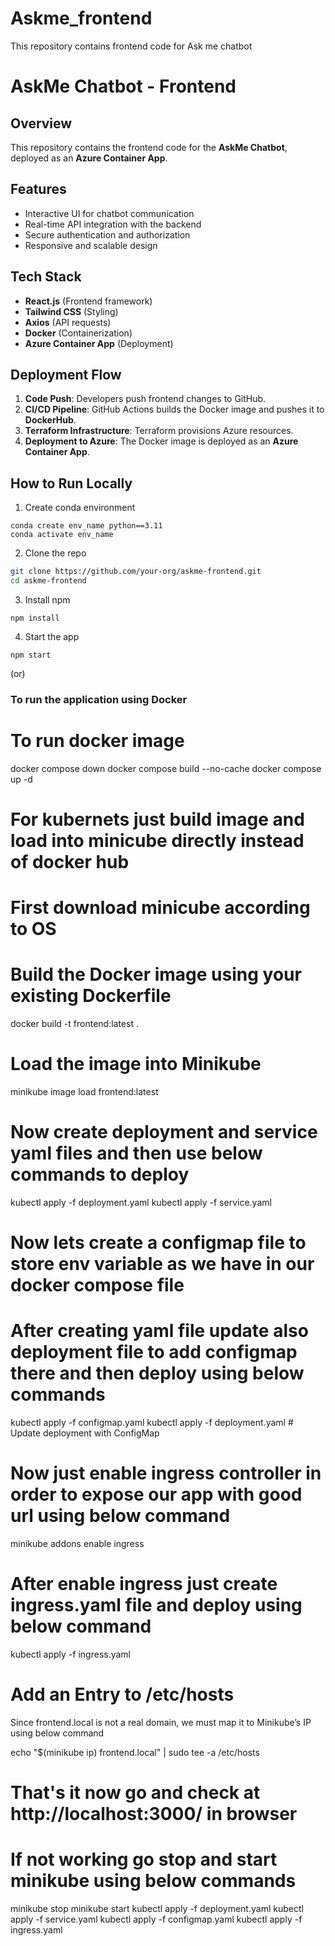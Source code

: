 # Askme_frontend
This repository contains frontend code for Ask me chatbot 

# AskMe Chatbot - Frontend

## Overview
This repository contains the frontend code for the **AskMe Chatbot**, deployed as an **Azure Container App**.

## Features
- Interactive UI for chatbot communication
- Real-time API integration with the backend
- Secure authentication and authorization
- Responsive and scalable design

## Tech Stack
- **React.js** (Frontend framework)
- **Tailwind CSS** (Styling)
- **Axios** (API requests)
- **Docker** (Containerization)
- **Azure Container App** (Deployment)

## Deployment Flow
1. **Code Push**: Developers push frontend changes to GitHub.
2. **CI/CD Pipeline**: GitHub Actions builds the Docker image and pushes it to **DockerHub**.
3. **Terraform Infrastructure**: Terraform provisions Azure resources.
4. **Deployment to Azure**: The Docker image is deployed as an **Azure Container App**.

## How to Run Locally

1. Create conda environment
```
conda create env_name python==3.11
conda activate env_name
```

2. Clone the repo
```sh
git clone https://github.com/your-org/askme-frontend.git
cd askme-frontend
````

3. Install npm
```
npm install
````

4. Start the app
```
npm start   
```

(or)

### To run the application using Docker

# To run docker image 

docker compose down
docker compose build --no-cache
docker compose up -d

# For kubernets just build image and load into minicube directly instead of docker hub

# First download minicube according to OS

# Build the Docker image using your existing Dockerfile
docker build -t frontend:latest .

# Load the image into Minikube
minikube image load frontend:latest

# Now create deployment and service yaml files and then use below commands to deploy

kubectl apply -f deployment.yaml
kubectl apply -f service.yaml

# Now lets create a configmap file to store env variable as we have in our docker compose file 

# After creating yaml file update also deployment file to add configmap there and then deploy using below commands 

kubectl apply -f configmap.yaml
kubectl apply -f deployment.yaml  # Update deployment with ConfigMap

# Now just enable ingress controller in order to expose our app with good url using below command

minikube addons enable ingress

# After enable ingress just create ingress.yaml file and deploy using below command

kubectl apply -f ingress.yaml

# Add an Entry to /etc/hosts
Since frontend.local is not a real domain, we must map it to Minikube’s IP using below command

echo "$(minikube ip) frontend.local" | sudo tee -a /etc/hosts

# That's it now go and check at http://localhost:3000/ in browser 

# If not working go stop and start minikube using below commands 

minikube stop
minikube start
kubectl apply -f deployment.yaml
kubectl apply -f service.yaml
kubectl apply -f configmap.yaml
kubectl apply -f ingress.yaml
















